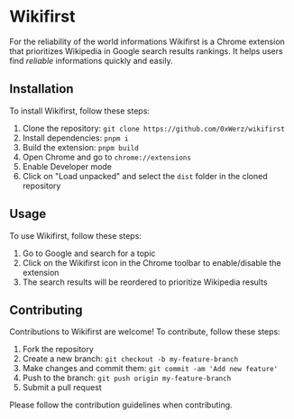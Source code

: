 # Wikifirst

For the reliability of the world informations Wikifirst is a Chrome extension that prioritizes Wikipedia in Google search results rankings. It helps users find *reliable* informations quickly and easily.

## Installation

To install Wikifirst, follow these steps:

1. Clone the repository: `git clone https://github.com/0xWerz/wikifirst`
2. Install dependencies: `pnpm i`
3. Build the extension: `pnpm build`
4. Open Chrome and go to `chrome://extensions`
5. Enable Developer mode
6. Click on "Load unpacked" and select the `dist` folder in the cloned repository

## Usage

To use Wikifirst, follow these steps:

1. Go to Google and search for a topic
2. Click on the Wikifirst icon in the Chrome toolbar to enable/disable the extension
3. The search results will be reordered to prioritize Wikipedia results

## Contributing

Contributions to Wikifirst are welcome! To contribute, follow these steps:

1. Fork the repository
2. Create a new branch: `git checkout -b my-feature-branch`
3. Make changes and commit them: `git commit -am 'Add new feature'`
4. Push to the branch: `git push origin my-feature-branch`
5. Submit a pull request

Please follow the contribution guidelines when contributing.